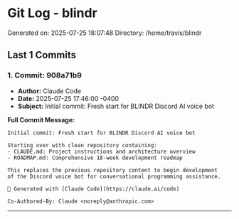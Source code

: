 # Git Log - blindr

Generated on: 2025-07-25 18:07:48
Directory: /home/travis/blindr

## Last 1 Commits

### 1. Commit: 908a71b9

- **Author:** Claude Code
- **Date:** 2025-07-25 17:46:00 -0400
- **Subject:** Initial commit: Fresh start for BLINDR Discord AI voice bot

**Full Commit Message:**
```
Initial commit: Fresh start for BLINDR Discord AI voice bot

Starting over with clean repository containing:
- CLAUDE.md: Project instructions and architecture overview
- ROADMAP.md: Comprehensive 18-week development roadmap

This replaces the previous repository content to begin development
of the Discord voice bot for conversational programming assistance.

🤖 Generated with [Claude Code](https://claude.ai/code)

Co-Authored-By: Claude <noreply@anthropic.com>
```

---

